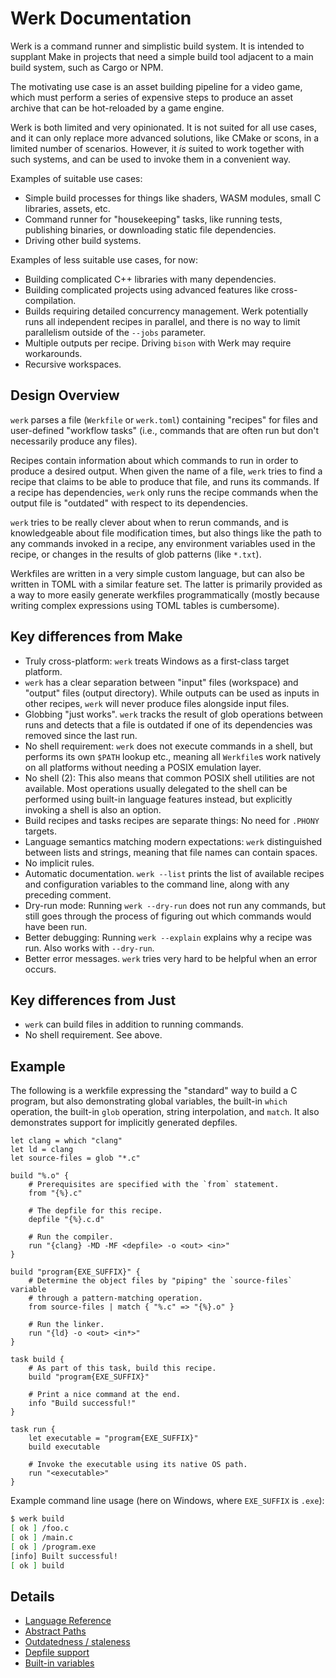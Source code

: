 # Werk Documentation

Werk is a command runner and simplistic build system. It is intended to supplant
Make in projects that need a simple build tool adjacent to a main build system,
such as Cargo or NPM.

The motivating use case is an asset building pipeline for a video game, which
must perform a series of expensive steps to produce an asset archive that can be
hot-reloaded by a game engine.

Werk is both limited and very opinionated. It is not suited for all use cases,
and it can only replace more advanced solutions, like CMake or scons, in a
limited number of scenarios. However, it _is_ suited to work together with such
systems, and can be used to invoke them in a convenient way.

Examples of suitable use cases:

- Simple build processes for things like shaders, WASM modules, small C
  libraries, assets, etc.
- Command runner for "housekeeping" tasks, like running tests, publishing
  binaries, or downloading static file dependencies.
- Driving other build systems.

Examples of less suitable use cases, for now:

- Building complicated C++ libraries with many dependencies.
- Building complicated projects using advanced features like cross-compilation.
- Builds requiring detailed concurrency management. Werk potentially runs all
  independent recipes in parallel, and there is no way to limit parallelism
  outside of the `--jobs` parameter.
- Multiple outputs per recipe. Driving `bison` with Werk may require
  workarounds.
- Recursive workspaces.

## Design Overview

`werk` parses a file (`Werkfile` or `werk.toml`) containing "recipes" for files
and user-defined "workflow tasks" (i.e., commands that are often run but don't
necessarily produce any files).

Recipes contain information about which commands to run in order to produce a
desired output. When given the name of a file, `werk` tries to find a recipe
that claims to be able to produce that file, and runs its commands. If a recipe
has dependencies, `werk` only runs the recipe commands when the output file is
"outdated" with respect to its dependencies.

`werk` tries to be really clever about when to rerun commands, and is
knowledgeable about file modification times, but also things like the path to
any commands invoked in a recipe, any environment variables used in the recipe,
or changes in the results of glob patterns (like `*.txt`).

Werkfiles are written in a very simple custom language, but can also be written
in TOML with a similar feature set. The latter is primarily provided as a way to
more easily generate werkfiles programmatically (mostly because writing complex
expressions using TOML tables is cumbersome).

## Key differences from Make

- Truly cross-platform: `werk` treats Windows as a first-class target platform.
- `werk` has a clear separation between "input" files (workspace) and "output"
  files (output directory). While outputs can be used as inputs in other
  recipes, `werk` will never produce files alongside input files.
- Globbing "just works". `werk` tracks the result of glob operations between
  runs and detects that a file is outdated if one of its dependencies was
  removed since the last run.
- No shell requirement: `werk` does not execute commands in a shell, but
  performs its own `$PATH` lookup etc., meaning all `Werkfile`s work natively on
  all platforms without needing a POSIX emulation layer.
- No shell (2): This also means that common POSIX shell utilities are not
  available. Most operations usually delegated to the shell can be performed
  using built-in language features instead, but explicitly invoking a shell is
  also an option.
- Build recipes and tasks recipes are separate things: No need for `.PHONY`
  targets.
- Language semantics matching modern expectations: `werk` distinguished between
  lists and strings, meaning that file names can contain spaces.
- No implicit rules.
- Automatic documentation. `werk --list` prints the list of available recipes
  and configuration variables to the command line, along with any preceding
  comment.
- Dry-run mode: Running `werk --dry-run` does not run any commands, but still
  goes through the process of figuring out which commands would have been run.
- Better debugging: Running `werk --explain` explains why a recipe was run. Also
  works with `--dry-run`.
- Better error messages. `werk` tries very hard to be helpful when an error
  occurs.

## Key differences from Just

- `werk` can build files in addition to running commands.
- No shell requirement. See above.

## Example

The following is a werkfile expressing the "standard" way to build a C program,
but also demonstrating global variables, the built-in `which` operation, the
built-in `glob` operation, string interpolation, and `match`. It also
demonstrates support for implicitly generated depfiles.

```werk
let clang = which "clang"
let ld = clang
let source-files = glob "*.c"

build "%.o" {
    # Prerequisites are specified with the `from` statement.
    from "{%}.c"

    # The depfile for this recipe.
    depfile "{%}.c.d"

    # Run the compiler.
    run "{clang} -MD -MF <depfile> -o <out> <in>"
}

build "program{EXE_SUFFIX}" {
    # Determine the object files by "piping" the `source-files` variable
    # through a pattern-matching operation.
    from source-files | match { "%.c" => "{%}.o" }

    # Run the linker.
    run "{ld} -o <out> <in*>"
}

task build {
    # As part of this task, build this recipe.
    build "program{EXE_SUFFIX}"

    # Print a nice command at the end.
    info "Build successful!"
}

task run {
    let executable = "program{EXE_SUFFIX}"
    build executable

    # Invoke the executable using its native OS path.
    run "<executable>"
}
```

Example command line usage (here on Windows, where `EXE_SUFFIX` is `.exe`):

```sh
$ werk build
[ ok ] /foo.c
[ ok ] /main.c
[ ok ] /program.exe
[info] Built successful!
[ ok ] build
```

## Details

- [Language Reference](language.md)
- [Abstract Paths](paths.md)
- [Outdatedness / staleness](outdatedness.md)
- [Depfile support](depfiles.md)
- [Built-in variables](builtins.md)
